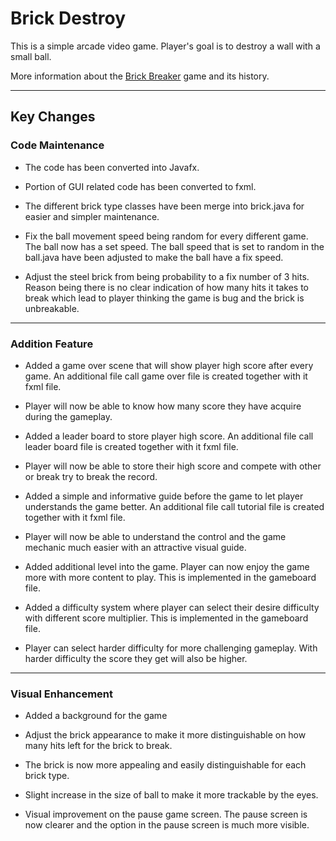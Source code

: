 # Brick Destroy
This is a simple arcade video game. Player's goal is to destroy a wall with a small ball.

More information about the [Brick Breaker](https://heroconcept.com/a-brief-history-of-brick-breaker-video-games/) game and its history.

---

## Key Changes

### Code Maintenance

- The code has been converted into Javafx.

- Portion of GUI related code has been converted to fxml.

- The different brick type classes have been merge into brick.java for easier and simpler maintenance.

- Fix the ball movement speed being random for every different game. The ball now has a set speed. The ball speed that is set to random in the ball.java have been adjusted to make the ball have a fix speed.

- Adjust the steel brick from being probability to a fix number of 3 hits. Reason being there is no clear indication of how many hits it takes to break which lead to player thinking the game is bug and the brick is unbreakable.

---

### Addition Feature

- Added a game over scene that will show player high score after every game. An additional file call game over file is created together with it fxml file.

- Player will now be able to know how many score they have acquire during the gameplay.

- Added a leader board to store player high score. An additional file call leader board file is created together with it fxml file.

- Player will now be able to store their high score and compete with other or break try to break the record.

- Added a simple and informative guide before the game to let player understands the game better. An additional file call tutorial file is created together with it fxml file.

- Player will now be able to understand the control and the game mechanic much easier with an attractive visual guide.

- Added additional level into the game. Player can now enjoy the game more with more content to play. This is implemented in the gameboard file.

- Added a difficulty system where player can select their desire difficulty with different score multiplier. This is implemented in the gameboard file.

- Player can select harder difficulty for more challenging gameplay. With harder difficulty the score they get will also be higher.

---

### Visual Enhancement

- Added a background for the game

- Adjust the brick appearance to make it more distinguishable on how many hits left for the brick to break.

- The brick is now more appealing and easily distinguishable for each brick type.

- Slight increase in the size of ball to make it more trackable by the eyes.

- Visual improvement on the pause game screen. The pause screen is now clearer and the option in the pause screen is much more visible.
